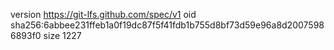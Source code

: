 version https://git-lfs.github.com/spec/v1
oid sha256:6abbee231ffeb1a0f19dc87f5f41fdb1b755d8bf73d59e96a8d20075986893f0
size 1227
